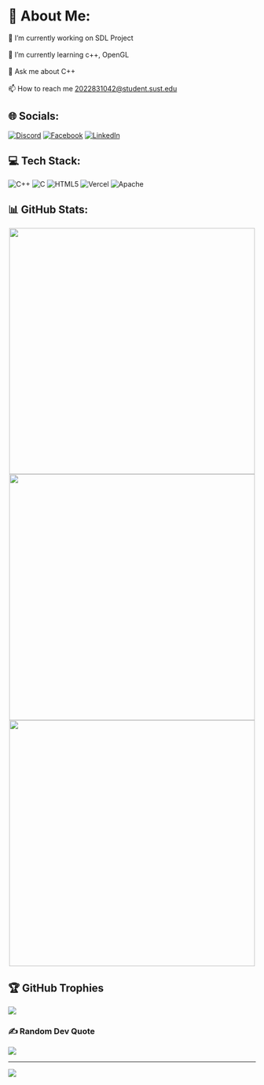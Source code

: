 # 💫 About Me:
🔭 I’m currently working on SDL Project<br><br>🌱 I’m currently learning c++, OpenGL<br><br>💬 Ask me about C++<br><br>📫 How to reach me 2022831042@student.sust.edu


## 🌐 Socials:
[![Discord](https://img.shields.io/badge/Discord-%237289DA.svg?logo=discord&logoColor=white)](https://discord.gg/nazmul_11011) [![Facebook](https://img.shields.io/badge/Facebook-%231877F2.svg?logo=Facebook&logoColor=white)](https://facebook.com/nazmul.alam.101) [![LinkedIn](https://img.shields.io/badge/LinkedIn-%230077B5.svg?logo=linkedin&logoColor=white)](https://linkedin.com/in/nazmul-alam-tuhin) 

## 💻 Tech Stack:
![C++](https://img.shields.io/badge/c++-%2300599C.svg?style=for-the-badge&logo=c%2B%2B&logoColor=white) ![C](https://img.shields.io/badge/c-%2300599C.svg?style=for-the-badge&logo=c&logoColor=white) ![HTML5](https://img.shields.io/badge/html5-%23E34F26.svg?style=for-the-badge&logo=html5&logoColor=white) ![Vercel](https://img.shields.io/badge/vercel-%23000000.svg?style=for-the-badge&logo=vercel&logoColor=white) ![Apache](https://img.shields.io/badge/apache-%23D42029.svg?style=for-the-badge&logo=apache&logoColor=white)
## 📊 GitHub Stats:
<p align="center">
  <img src="https://github-readme-stats.vercel.app/api?username=nazmul11011&theme=dark&hide_border=false&include_all_commits=false&count_private=false" width="500px"/>
  <br/>
  <img src="https://github-readme-streak-stats.herokuapp.com/?user=nazmul11011&theme=dark&hide_border=false" width="500px"/>
  <br/>
  <img src="https://github-readme-stats.vercel.app/api/top-langs/?username=nazmul11011&theme=dark&hide_border=false&include_all_commits=false&count_private=false&layout=compact" width="500px"/>
</p>

## 🏆 GitHub Trophies
![](https://github-profile-trophy.vercel.app/?username=nazmul11011&theme=radical&no-frame=false&no-bg=true&margin-w=4)

### ✍️ Random Dev Quote
![](https://quotes-github-readme.vercel.app/api?type=horizontal&theme=radical)

---
[![](https://visitcount.itsvg.in/api?id=nazmul11011&icon=0&color=0)](https://visitcount.itsvg.in)

<!-- Proudly created with GPRM ( https://gprm.itsvg.in ) -->
